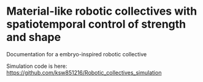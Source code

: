 # Material-like robotic collectives with spatiotemporal control of strength and shape
Documentation for a embryo-inspired robotic collective

Simulation code is here: https://github.com/ksw851216/Robotic_collectives_simulation
